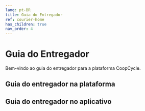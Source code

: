 ```yaml
---
lang: pt-BR
title: Guia do Entregador
ref: courier-home
has_children: true
nav_order: 4
---
```


# Guia do Entregador

Bem-vindo ao guia do entregador para a plataforma CoopCycle.

## Guia do entregador na plataforma

## Guia do entregador no aplicativo
